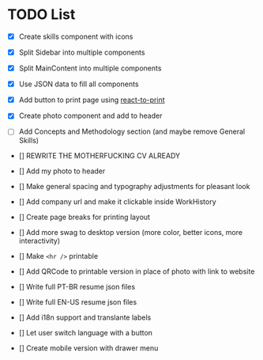 # TODO List
- [x] Create skills component with icons

- [x] Split Sidebar into multiple components

- [x] Split MainContent into multiple components

- [x] Use JSON data to fill all components

- [x] Add button to print page using [react-to-print](https://www.npmjs.com/package/react-to-print)

- [x] Create photo component and add to header

- [ ] Add Concepts and Methodology section (and maybe remove General Skills)

- [] REWRITE THE MOTHERFUCKING CV ALREADY

- [] Add my photo to header

- [] Make general spacing and typography adjustments for pleasant look

- [] Add company url and make it clickable inside WorkHistory

- [] Create page breaks for printing layout

- [] Add more swag to desktop version (more color, better icons, more interactivity)

- [] Make `<hr />` printable

- [] Add QRCode to printable version in place of photo with link to website

- [] Write full PT-BR resume json files

- [] Write full EN-US resume json files

- [] Add i18n support and translante labels

- [] Let user switch language with a button

- [] Create mobile version with drawer menu
